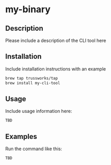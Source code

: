# my-binary

## Description

Please include a description of the CLI tool here

## Installation

Include installation instructions with an example

```sh
brew tap trussworks/tap
brew install my-cli-tool
```

## Usage

Include usage information here:

```sh
TBD
```

## Examples

Run the command like this:

```sh
TBD
```
